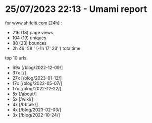 # 25/07/2023 22:13 - Umami report
for www.shifeiti.com [24h] :

 - 216 (18) page views
 - 104 (19) uniques
 - 88 (23) bounces
 - 2h 49' 58'' (-1h 17' 23'') totaltime


top 10 urls:
 - 69x [/blog/2022-12-09/]
 - 37x [/]
 - 27x [/blog/2023-01-12/]
 - 17x [/blog/2022-05-07/]
 - 17x [/blog/2022-12-22/]
 - 5x [/about/]
 - 5x [/wiki/]
 - 4x [/bbtalk/]
 - 4x [/blog/2023-02-03/]
 - 3x [/blog/2022-10-24/]


